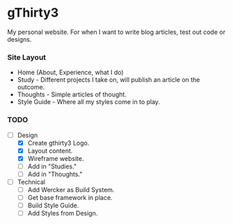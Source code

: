 # gThirty3

My personal website.
For when I want to write blog articles, test out code or designs.

### Site Layout
- Home (About, Experience, what I do)
- Study - Different projects I take on, will publish an article on the outcome.
- Thoughts - Simple articles of thought.
- Style Guide - Where all my styles come in to play.

### TODO
- [ ] Design
    - [x] Create gthirty3 Logo.
    - [x] Layout content.
    - [x] Wireframe website.
    - [ ] Add in "Studies."
    - [ ] Add in "Thoughts."
- [ ] Technical
    - [ ] Add Wercker as Build System.
    - [ ] Get base framework in place.
    - [ ] Build Style Guide.
    - [ ] Add Styles from Design.
